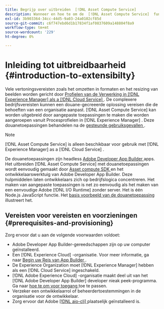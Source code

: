 ```yaml
---
title: Begrijp over uitbreiden  [!DNL Asset Compute Service]
description: Wanneer en hoe te om de  [!DNL Asset Compute Service]  functionaliteit uit te breiden om de verwerking van douaneactiva te doen.
exl-id: 3b903364-34cc-44d5-9a03-24a0102cf85d
source-git-commit: c6f747ebd6d1b17834f1af0837609a148804f8a9
workflow-type: tm+mt
source-wordcount: '229'
ht-degree: 0%

---
```


# Inleiding tot uitbreidbaarheid {#introduction-to-extensibilty}

Vele vertoningsvereisten zoals het omzetten in formaten en het resizing van beelden worden gericht door [ Profielen van de Verwerking in  [!DNL Experience Manager]  als a  [!DNL Cloud Service] ](https://experienceleague.adobe.com/nl/docs/experience-manager-cloud-service/content/assets/asset-microservices-overview). De complexere bedrijfsvereisten kunnen een douane-gecreeerde oplossing vereisen die de behoeften van een organisatie aanpast. [!DNL Asset Compute Service] kan worden uitgebreid door aangepaste toepassingen te maken die worden aangeroepen vanuit Procesprofielen in [!DNL Experience Manager] . Deze douanetoepassingen behandelen na de [ gesteunde gebruiksgevallen ](https://experienceleague.adobe.com/nl/docs/experience-manager-cloud-service/content/assets/manage/asset-microservices-configure-and-use).

>[!NOTE]
>
>[!DNL Asset Compute Service] is alleen beschikbaar voor gebruik met [!DNL Experience Manager] as a [!DNL Cloud Service] .

De douanetoepassingen zijn headless [ Adobe Developer App Builder ](https://github.com/AdobeDocs/app-builder) apps. Het uitbreiden [!DNL Asset Compute Service] met douanetoepassingen wordt eenvoudig gemaakt door [ Asset compute SDK ](https://github.com/adobe/asset-compute-sdk) en het ontwikkelaarswerktuig van Adobe Developer App Builder. Deze hulpmiddelen laten ontwikkelaars zich op bedrijfslogica concentreren. Het maken van aangepaste toepassingen is net zo eenvoudig als het maken van een eenvoudige Adobe [!DNL I/O Runtime] zonder server. Het is één Node.js JavaScript functie. Het [ basis voorbeeld van de douanetoepassing ](https://github.com/adobe/asset-compute-example-workers/blob/master/projects/worker-basic/worker-basic.js) illustreert het.

## Vereisten voor vereisten en voorzieningen {#prerequisites-and-provisioning}

Zorg ervoor dat u aan de volgende voorwaarden voldoet:

* Adobe Developer App Builder-gereedschappen zijn op uw computer geïnstalleerd.
* Een [!DNL Experience Cloud] -organisatie. Voor meer informatie, ga naar [ Begin uw Reis van App Builder ](https://developer.adobe.com/app-builder/docs/getting_started/#acquire-access-and-credentials).
* De Experience Organization moet [!DNL Experience Manager] hebben als een [!DNL Cloud Service] ingeschakeld.
* [!DNL Adobe Experience Cloud] -organisatie maakt deel uit van het [!DNL Adobe Developer App Builder] developer nieak peek-programma. Ga naar [ hoe te om voor toegang ](https://developer.adobe.com/app-builder/docs/overview/getting_access) toe te passen.
* Verzeker een ontwikkelaarrol of beheerdertoestemmingen in de organisatie voor de ontwikkelaar.
* Zorg ervoor dat Adobe [[!DNL aio-cli] ](https://github.com/adobe/aio-cli) plaatselijk geïnstalleerd is.

<!-- TBD for later:

* What all accesses and licenses are required?
* What all permissions are required to create, debug, and deploy custom applications?
* How do developers get access and provision the required apps?
* What is repository management?
* Anything on security and data transfer?
* What about handling personal or sensitive information?
* Custom application SLA is dependent on SLAs of various services it depends on.
* Document how the devs can get to know the KPIs of their custom applications. The KPIs are dependent on the performance at Adobe's side, amongst other things.
-->
